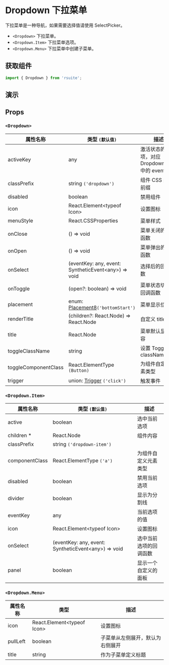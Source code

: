 # Dropdown 下拉菜单

下拉菜单是一种导航，如果需要选择值请使用 SelectPicker。

* `<Dropdown>` 下拉菜单。
* `<Dropdown.Item>` 下拉菜单选项。
* `<Dropdown.Menu>` 下拉菜单中创建子菜单。

## 获取组件

```js
import { Dropdown } from 'rsuite';
```

## 演示

<!--{demo}-->

## Props

### `<Dropdown>`

| 属性名称             | 类型 `(默认值)`                                           | 描述                                             |
| -------------------- | --------------------------------------------------------- | ------------------------------------------------ |
| activeKey            | any                                                       | 激活状态的选项，对应 Dropdown.Item 中的 eventKey |
| classPrefix          | string `('dropdown')`                                     | 组件 CSS 类的前缀                                |
| disabled             | boolean                                                   | 禁用组件                                         |
| icon                 | React.Element&lt;typeof Icon&gt;                          | 设置图标                                         |
| menuStyle            | React.CSSProperties                                       | 菜单样式                                         |
| onClose              | () => void                                                | 菜单关闭的回调函数                               |
| onOpen               | () => void                                                | 菜单弹出的回调函数                               |
| onSelect             | (eventKey: any, event: SyntheticEvent&lt;any&gt;) => void | 选择后的回调函数                                 |
| onToggle             | (open?: boolean) => void                                  | 菜单状态切换的回调函数                           |
| placement            | enum: [Placement8](#types)`('bottomStart')`                | 菜单显示位置                                     |
| renderTitle          | (children?: React.Node) => React.Node                     | 自定义 title                                     |
| title                | React.Node                                                | 菜单默认显示内容                                 |
| toggleClassName      | string                                                    | 设置 Toggle 的 className                         |
| toggleComponentClass | React.ElementType `(Button)`                              | 为组件自定义元素类型                             |
| trigger              | union: [Trigger](#types) `('click')`                      | 触发事件                                         |


### `<Dropdown.Item>`

| 属性名称       | 类型 `(默认值)`                                           | 描述                   |
| -------------- | --------------------------------------------------------- | ---------------------- |
| active         | boolean                                                   | 选中当前选项           |
| children \*    | React.Node                                                | 组件内容               |
| classPrefix    | string `('dropdown-item')`                                |
| componentClass | React.ElementType `('a')`                                 | 为组件自定义元素类型   |
| disabled       | boolean                                                   | 禁用当前选项           |
| divider        | boolean                                                   | 显示为分割线           |
| eventKey       | any                                                       | 当前选项的值           |
| icon           | React.Element&lt;typeof Icon&gt;                          | 设置图标               |
| onSelect       | (eventKey: any, event: SyntheticEvent&lt;any&gt;) => void | 选中当前选项的回调函数 |
| panel          | boolean                                                   | 显示一个自定义的面板   |

### `<Dropdown.Menu>`

| 属性名称 | 类型                             | 描述                             |
| -------- | -------------------------------- | -------------------------------- |
| icon     | React.Element&lt;typeof Icon&gt; | 设置图标                         |
| pullLeft | boolean                          | 子菜单从左侧展开，默认为右侧展开 |
| title    | string                           | 作为子菜单定义标题               |

